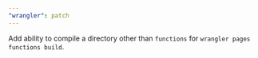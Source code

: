 ```yaml
---
"wrangler": patch
---
```


Add ability to compile a directory other than `functions` for `wrangler pages functions build`.

